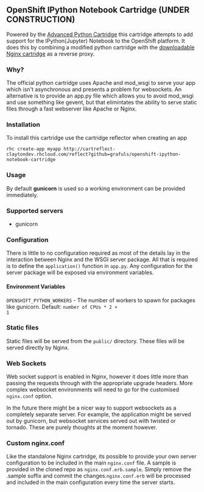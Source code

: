 ## OpenShift IPython Notebook Cartridge (UNDER CONSTRUCTION)

Powered by the [Advanced Python Cartridge](https://github.com/gsterjov/openshift-advanced-python-cartridge) this cartridge attempts to add support for the IPython(Jupyter) Notebook to the OpenShift platform.
It does this by combining a modified python cartridge with the [downloadable Nginx cartridge](https://github.com/gsterjov/openshift-nginx-cartridge) as a reverse proxy.


### Why?

The official python cartridge uses Apache and mod_wsgi to serve your app which isn't asynchronous and presents a problem for websockets. An alternative is to provide an app.py file which allows you to avoid mod_wsgi and use something like gevent, but that elimintates the ability to serve static files through a fast webserver like Apache or Nginx.


### Installation

To install this cartridge use the cartridge reflector when creating an app

	rhc create-app myapp http://cartreflect-claytondev.rhcloud.com/reflect?github=grafuls/openshift-ipython-notebook-cartridge


### Usage

By default **gunicorn** is used so a working environment can be provided immediately.


### Supported servers

 - gunicorn


### Configuration

There is little to no configuration required as most of the details lay in the interaction between Nginx and the WSGI server package. All that is required is to define the <code>application()</code> function in <code>app.py</code>.
Any configuration for the server package will be exposed via environment variables.

#### Environment Variables

<code>OPENSHIFT_PYTHON_WORKERS</code> - The number of workers to spawn for packages like gunicorn.
Default: <code>number of CPUs * 2 + 1</code>


### Static files

Static files will be served from the <code>public/</code> directory. These files will be served directly by Nginx.


### Web Sockets

Web socket support is enabled in Nginx, however it does little more than passing the requests through with the appropriate upgrade headers. More complex websocket environments will need to go for the customised <code>nginx.conf</code> option.

In the future there might be a nicer way to support websockets as a completely separate server. For example, the application might be served out by gunicorn, but websocket services served out with twisted or tornado. These are purely thoughts at the moment however.


### Custom nginx.conf

Like the standalone Nginx cartridge, its possible to provide your own server configuration to be included in the main <code>nginx.conf</code> file. A sample is provided in the cloned repo as <code>nginx.conf.erb.sample</code>. Simply remove the .sample suffix and commit the changes.<code>nginx.conf.erb</code> will be processed and included in the main configuration every time the server starts.
